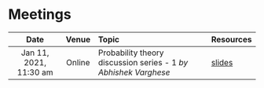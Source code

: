 # Meetings 




|  Date | Venue | Topic | Resources  |
| :---: | :--------:| :--------- | :--------- |
|   Jan 11, 2021, 11:30 am   | Online  | Probability theory discussion series - 1 *by Abhishek Varghese* | [slides]() |


